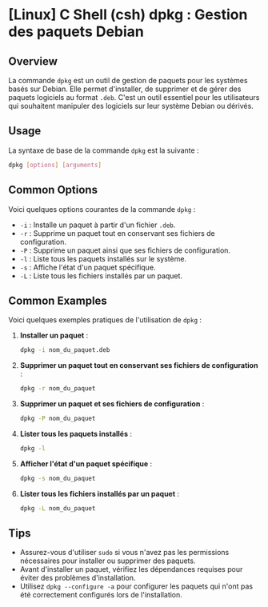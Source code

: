 # [Linux] C Shell (csh) dpkg : Gestion des paquets Debian

## Overview
La commande `dpkg` est un outil de gestion de paquets pour les systèmes basés sur Debian. Elle permet d'installer, de supprimer et de gérer des paquets logiciels au format `.deb`. C'est un outil essentiel pour les utilisateurs qui souhaitent manipuler des logiciels sur leur système Debian ou dérivés.

## Usage
La syntaxe de base de la commande `dpkg` est la suivante :

```bash
dpkg [options] [arguments]
```

## Common Options
Voici quelques options courantes de la commande `dpkg` :

- `-i` : Installe un paquet à partir d'un fichier `.deb`.
- `-r` : Supprime un paquet tout en conservant ses fichiers de configuration.
- `-P` : Supprime un paquet ainsi que ses fichiers de configuration.
- `-l` : Liste tous les paquets installés sur le système.
- `-s` : Affiche l'état d'un paquet spécifique.
- `-L` : Liste tous les fichiers installés par un paquet.

## Common Examples
Voici quelques exemples pratiques de l'utilisation de `dpkg` :

1. **Installer un paquet** :
   ```bash
   dpkg -i nom_du_paquet.deb
   ```

2. **Supprimer un paquet tout en conservant ses fichiers de configuration** :
   ```bash
   dpkg -r nom_du_paquet
   ```

3. **Supprimer un paquet et ses fichiers de configuration** :
   ```bash
   dpkg -P nom_du_paquet
   ```

4. **Lister tous les paquets installés** :
   ```bash
   dpkg -l
   ```

5. **Afficher l'état d'un paquet spécifique** :
   ```bash
   dpkg -s nom_du_paquet
   ```

6. **Lister tous les fichiers installés par un paquet** :
   ```bash
   dpkg -L nom_du_paquet
   ```

## Tips
- Assurez-vous d'utiliser `sudo` si vous n'avez pas les permissions nécessaires pour installer ou supprimer des paquets.
- Avant d'installer un paquet, vérifiez les dépendances requises pour éviter des problèmes d'installation.
- Utilisez `dpkg --configure -a` pour configurer les paquets qui n'ont pas été correctement configurés lors de l'installation.